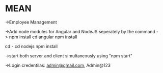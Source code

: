 # MEAN
->Employee Management

->Add node modules for Angular and NodeJS seperately by the command -> npm install
  cd angular
  npm install
  
  cd -
  cd nodejs
  npm install

->start both server and client simultaneously using "npm start"

->Login credentilas: admin@gmail.com, Admin@123
